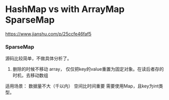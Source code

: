 
# HashMap vs with ArrayMap SparseMap 
https://www.jianshu.com/p/25ccfe46faf5

### SparseMap
源码比较简单，不做具体分析了。

1. 删除的时候不移动 array， 仅仅把key的value重置为固定对象。在读后者存的时机，去移动数组

适用场景：
数据量不大（千以内）
空间比时间重要
需要使用Map，且key为int类型。